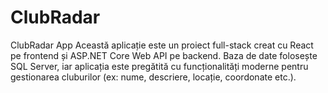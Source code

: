 # ClubRadar


 ClubRadar App 
Această aplicație este un proiect full-stack creat cu React pe frontend și ASP.NET Core Web API pe backend. Baza de date folosește SQL Server, iar aplicația este pregătită cu funcționalități moderne pentru gestionarea cluburilor (ex: nume, descriere, locație, coordonate etc.).
